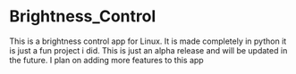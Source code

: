 # Brightness_Control
This is a brightness control app for Linux. 
It is made completely in python it is just a fun project i did.
This is just an alpha release and will be updated in the future.
I plan on adding more features to this app 

